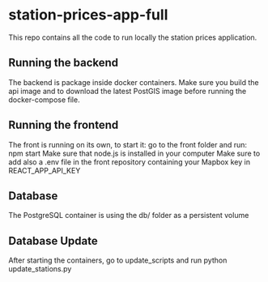 # station-prices-app-full

This repo contains all the code to run locally the station prices application.

## Running the backend

The backend is package inside docker containers.
Make sure you build the api image and to download the latest PostGIS image before running the docker-compose file.

## Running the frontend

The front is running on its own, to start it: go to the front folder and run: npm start
Make sure that node.js is installed in your computer
Make sure to add also a .env file in the front repository containing your Mapbox key in REACT_APP_API_KEY

## Database

The PostgreSQL container is using the db/ folder as a persistent volume

## Database Update

After starting the containers, go to update_scripts and run python update_stations.py
